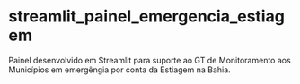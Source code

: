 # streamlit_painel_emergencia_estiagem
Painel desenvolvido em Streamlit para suporte ao GT de Monitoramento aos Municípios em emergêngia por conta da Estiagem na Bahia.
